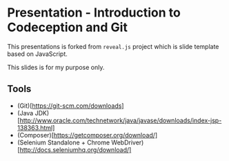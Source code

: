 # Presentation - Introduction to Codeception and Git

This presentations is forked from `reveal.js` project which is slide template
based on JavaScript.

This slides is for my purpose only.



## Tools
- (Git)[https://git-scm.com/downloads]
- (Java JDK)[http://www.oracle.com/technetwork/java/javase/downloads/index-jsp-138363.html]
- (Composer)[https://getcomposer.org/download/]
- (Selenium Standalone + Chrome WebDriver)[http://docs.seleniumhq.org/download/]
